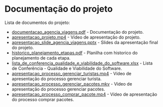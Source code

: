 # Documentação do projeto

Lista de documentos do projeto: 

* [documentacao_agencia_viagens.pdf](documentacao_agencia_viagens.pdf) - Documentação do projeto.
* [apresentacao_projeto.mp4](apresentacao_projeto.mp4) - Vídeo de apresentação do projeto.
* [apresentacao_slide_agencia_viagens.pptx](apresentacao_slide_agencia_viagens.pptx) - Slides da apresentação final do projeto.
* [historico_planejamento_etapas.pdf](historico_planejamento_etapas.pdf) - Planilha com historico do planejamento de cada etapa.
* [lista_de_conferencia_qualidade_e_viabilidade_do_software.xlsx](lista_de_conferencia_qualidade_e_viabilidade_do_software.xlsx) - Lista de Conferência - Qualidade e Viabilidade do Software.
* [apresentacao_processo_gerenciar_turistas.mp4](apresentacao_processo_gerenciar_turistas.mp4) - Vídeo de apresentação do processo gerenciar turista.
* [apresentacao_processo_gerenciar_pacotes.mkv](apresentacao_processo_gerenciar_pacotes.mkv) - Vídeo de apresentação do processo gerenciar pacotes.
* [apresentacao_processo_comprar_pacote.mp4](apresentacao_processo_comprar_pacote.mp4) - Vídeo de apresentação do processo comprar pacotes.

